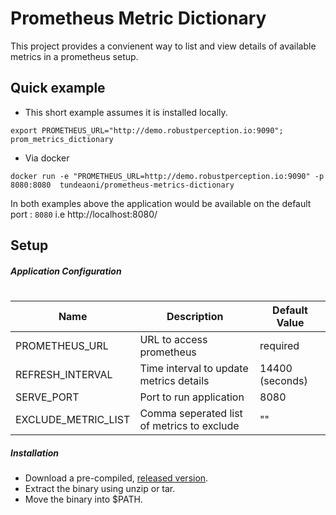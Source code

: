 # Prometheus Metric Dictionary
This project provides a convienent way to list and view details of available metrics in a prometheus setup.


## Quick example
- This short example assumes it is installed locally.
```
export PROMETHEUS_URL="http://demo.robustperception.io:9090"; prom_metrics_dictionary 
```
- Via docker 
```
docker run -e "PROMETHEUS_URL=http://demo.robustperception.io:9090" -p 8080:8080  tundeaoni/prometheus-metrics-dictionary
```
In both examples above the application would be available on the default port : `8080` i.e http://localhost:8080/

## Setup
##### Application Configuration
#

|  Name |  Description | Default Value  |
|---|---|---|
| PROMETHEUS_URL  |  URL to access prometheus |  required |
| REFRESH_INTERVAL  |  Time interval to update metrics details | 14400  (seconds)  |
| SERVE_PORT  |  Port to run application |  8080 |
| EXCLUDE_METRIC_LIST  |  Comma seperated list of metrics to exclude |  "" |

##### Installation
- Download a pre-compiled, [released version](https://github.com/tundeaoni/prometheus-metric-dictionary/releases).
- Extract the binary using unzip or tar.
- Move the binary into $PATH.